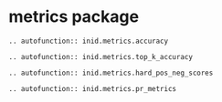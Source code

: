 # metrics package

```{eval-rst}
.. autofunction:: inid.metrics.accuracy
```

```{eval-rst}
.. autofunction:: inid.metrics.top_k_accuracy
```

```{eval-rst}
.. autofunction:: inid.metrics.hard_pos_neg_scores
```

```{eval-rst}
.. autofunction:: inid.metrics.pr_metrics
```
